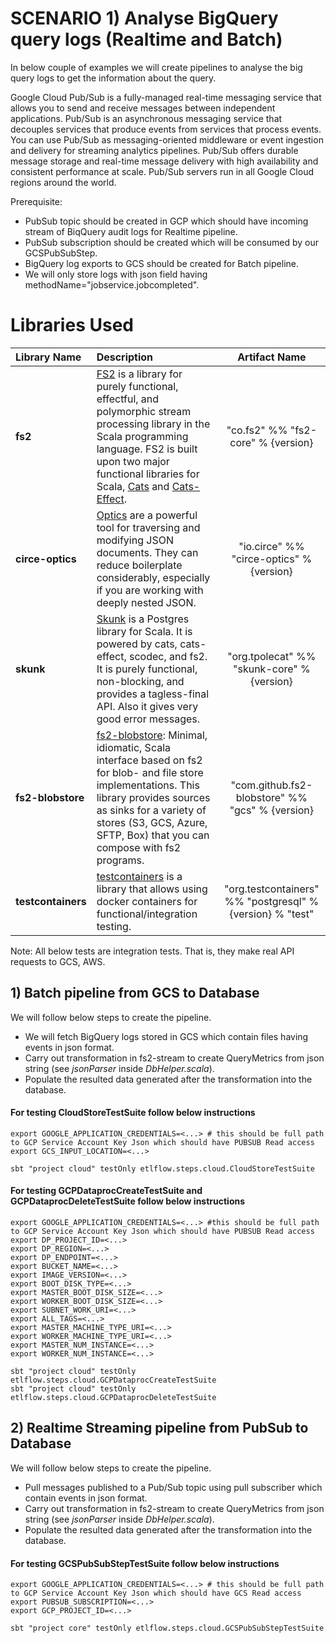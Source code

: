 # SCENARIO 1) Analyse BigQuery query logs (Realtime and Batch)
In below couple of examples we will create pipelines to analyse the big query logs to get the information about the query.

Google Cloud Pub/Sub is a fully-managed real-time messaging service that allows you to send and receive messages between independent applications. Pub/Sub is an asynchronous messaging service that decouples services that produce events from services that process events. You can use Pub/Sub as messaging-oriented middleware or event ingestion and delivery for streaming analytics pipelines. Pub/Sub offers durable message storage and real-time message delivery with high availability and consistent performance at scale. Pub/Sub servers run in all Google Cloud regions around the world.

Prerequisite: 
   * PubSub topic should be created in GCP which should have incoming stream of BiqQuery audit logs for Realtime pipeline.
   * PubSub subscription should be created which will be consumed by our GCSPubSubStep.
   * BigQuery log exports to GCS should be created for Batch pipeline.
   * We will only store logs with json field having methodName="jobservice.jobcompleted".

# Libraries Used
| Library Name| Description | Artifact Name |
| :---        |    :----    |     :---:     |
| **fs2**     | [FS2](https://fs2.io/) is a library for purely functional, effectful, and polymorphic stream processing library in the Scala programming language. FS2 is built upon two major functional libraries for Scala, [Cats](https://typelevel.org/cats/) and [Cats-Effect](https://typelevel.org/cats-effect/).       | "co.fs2" %% "fs2-core" % {version}   |
| **circe-optics**   | [Optics](https://circe.github.io/circe/optics.html) are a powerful tool for traversing and modifying JSON documents. They can reduce boilerplate considerably, especially if you are working with deeply nested JSON.        | "io.circe" %% "circe-optics" % {version}    |
| **skunk** | [Skunk](https://tpolecat.github.io/skunk/) is a Postgres library for Scala. It is powered by cats, cats-effect, scodec, and fs2. It is purely functional, non-blocking, and provides a tagless-final API. Also it gives very good error messages. |  "org.tpolecat" %% "skunk-core" % {version} |
| **fs2-blobstore**     |    [fs2-blobstore](https://github.com/fs2-blobstore/fs2-blobstore): Minimal, idiomatic, Scala interface based on fs2 for blob- and file store implementations. This library provides sources as sinks for a variety of stores (S3, GCS, Azure, SFTP, Box) that you can compose with fs2 programs.   |     "com.github.fs2-blobstore" %% "gcs" % {version}    |
| **testcontainers**| [testcontainers](https://github.com/testcontainers/testcontainers-java) is a library that allows using docker containers for functional/integration testing. | "org.testcontainers" %% "postgresql" % {version} % "test" |

Note: All below tests are integration tests. That is, they make real API requests to GCS, AWS.

## 1) Batch pipeline from GCS to Database
   We will follow below steps to create the pipeline.
   * We will fetch BigQuery logs stored in GCS which contain files having events in json format. 
   * Carry out transformation in fs2-stream to create QueryMetrics from json string (see *jsonParser* inside *DbHelper.scala*). 
   * Populate the resulted data generated after the transformation into the database.

#### For testing CloudStoreTestSuite follow below instructions
	export GOOGLE_APPLICATION_CREDENTIALS=<...> # this should be full path to GCP Service Account Key Json which should have PUBSUB Read access 
	export GCS_INPUT_LOCATION=<...>
	
	sbt "project cloud" testOnly etlflow.steps.cloud.CloudStoreTestSuite

#### For testing GCPDataprocCreateTestSuite and GCPDataprocDeleteTestSuite follow below instructions
	export GOOGLE_APPLICATION_CREDENTIALS=<...> #this should be full path to GCP Service Account Key Json which should have PUBSUB Read access 
	export DP_PROJECT_ID=<...>
    export DP_REGION=<...>
    export DP_ENDPOINT=<...>
    export BUCKET_NAME=<...>
    export IMAGE_VERSION=<...>
    export BOOT_DISK_TYPE=<...>
    export MASTER_BOOT_DISK_SIZE=<...>
    export WORKER_BOOT_DISK_SIZE=<...>
    export SUBNET_WORK_URI=<...>
    export ALL_TAGS=<...>
    export MASTER_MACHINE_TYPE_URI=<...>
    export WORKER_MACHINE_TYPE_URI=<...>
    export MASTER_NUM_INSTANCE=<...>
    export WORKER_NUM_INSTANCE=<...>
	
	sbt "project cloud" testOnly etlflow.steps.cloud.GCPDataprocCreateTestSuite
	sbt "project cloud" testOnly etlflow.steps.cloud.GCPDataprocDeleteTestSuite

## 2) Realtime Streaming pipeline from PubSub to Database   
   We will follow below steps to create the pipeline.
   * Pull messages published to a Pub/Sub topic using pull subscriber which contain events in json format. 
   * Carry out transformation in fs2-stream to create QueryMetrics from json string (see *jsonParser* inside *DbHelper.scala*). 
   * Populate the resulted data generated after the transformation into the database.
 	
#### For testing GCSPubSubStepTestSuite follow below instructions
	export GOOGLE_APPLICATION_CREDENTIALS=<...> # this should be full path to GCP Service Account Key Json which should have GCS Read access 
	export PUBSUB_SUBSCRIPTION=<...>
	export GCP_PROJECT_ID=<...>
    
    sbt "project core" testOnly etlflow.steps.cloud.GCSPubSubStepTestSuite
